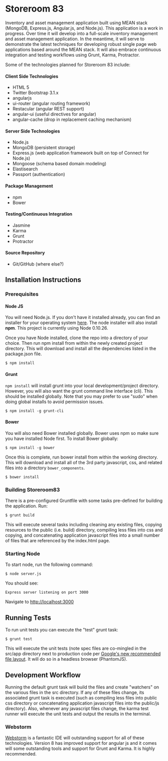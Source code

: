 # Storeroom 83

Inventory and asset management application built using MEAN stack (MongoDB, Express.js, Angular.js, and Node.js).  This application is a work in progress.  Over time it will develop into a full-scale inventory management and asset management application.  In the meantime, it will serve to demonstrate the latest techniques for developing robust single page web applications based around the MEAN stack.  It will also embrace continuous integration and testing workflows using Grunt, Karma, Protractor.

Some of the technologies planned for Storeroom 83 include:

#### Client Side Technologies

* HTML 5
* Twitter Bootstrap 3.1.x
* angularjs
* ui-router (angular routing framework)
* Restacular (angular REST support)
* angular-ui (useful directives for angular)
* angular-cache (drop in replacement caching mechanism)

#### Server Side Technologies

* Node.js
* MongoDB  (persistent storage)
* Express.js  (web application framework built on top of Connect for Node.js)
* Mongoose (schema based domain modeling)
* Elastisearch
* Passport (authentication)

#### Package Management

* npm
* Bower

#### Testing/Continuous Integration

* Jasmine
* Karma
* Grunt
* Protractor

#### Source Repository

* Git/GitHub (where else?)

## Installation Instructions

### Prerequisites

#### Node JS

You will need Node.js.  If you don't have it installed already, you can find an installer for your operating system [here](http://nodejs.org "Get NodeJS"). The node installer will also install **npm**.  This project is currently using Node 0.10.26.

Once you have Node installed, clone the repo into a directory of your choice. Then run npm install from within the newly created project directory. This will download and install all the dependencies listed in the package.json file.

```
$ npm install
```

#### Grunt

`npm install` will install grunt into your local development/project directory.  However, you will also want the grunt command line interface (cli).  This should be installed globally. Note that you may prefer to use "sudo" when doing global installs to avoid permission issues.

```
$ npm install -g grunt-cli
```

#### Bower

You will also need Bower installed globally.  Bower uses npm so make sure you have installed Node first. To install Bower globally:

```
$ npm install -g bower
```

Once this is complete, run bower install from within the working directory.  This will download and install all of the 3rd party javascript, css, and related files into a directory `bower_components`.

```
$ bower install
```

### Building Storeroom83

There is a pre-configured Gruntfile with some tasks pre-defined for building the application.  Run:

```
$ grunt build
```

This will execute several tasks including cleaning any existing files, copying resources to the public (i.e. build) directory, compiling less files into css and copying, and concatenating application javascript files into a small number of files that are referenced by the index.html page.

### Starting Node

To start node, run the following command:

```
$ node server.js
```

You should see:

```
Express server listening on port 3000
```

Navigate to [http://localhost:3000](http://localhost:3000)


## Running Tests

To run unit tests you can execute the "test" grunt task:

```
$ grunt test
```

This will execute the unit tests (note spec files are co-mingled in the src/app directory next to production code per [Google's new recommended file layout](http://blog.angularjs.org/2014/02/an-angularjs-style-guide-and-best.html).  It will do so in a headless browser (PhantomJS).

## Development Workflow

Running the default grunt task will build the files and create "watchers" on the various files in the src directory.  If any of these files change, its associated grunt task is executed (such as compiling less files into public css directory or concatenating application javascript files into the public/js directory).  Also, whenever any javascript files change, the karma test runner will execute the unit tests and output the results in the terminal.

### Webstorm

[Webstorm](http://www.jetbrains.com) is a fantastic IDE will outstanding support for all of these technologies.  Version 8 has improved support for angular js and it comes will some outstanding tools and support for Grunt and Karma.  It is highly recommended.





